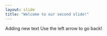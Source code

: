 ```yaml
---
layout: slide
title: "Welcome to our second slide!"
---
```

Adding new text
Use the left arrow to go back!
